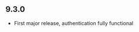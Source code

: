 ## 9.3.0

* First major release, authentication fully functional



<!--- ### Major Changes  --->

<!--- * Added support for `SyncUser.getManagementRealm()` and permission changes.  --->

<!--- ### Bug fixes  --->


<!--- ### Enhancements  --->

